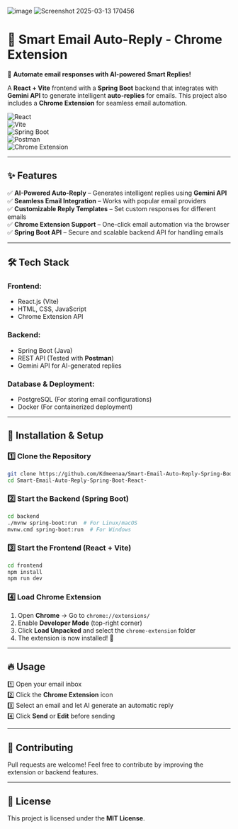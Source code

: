 ![image](https://github.com/user-attachments/assets/c28137d3-f466-47cf-b4f3-bd3572f346aa) 
![Screenshot 2025-03-13 170456](https://github.com/user-attachments/assets/84f6b0e9-00cd-4a4b-a3e5-c6a75f9c55f1)

 
 # 📧 **Smart Email Auto-Reply - Chrome Extension**  
🚀 **Automate email responses with AI-powered Smart Replies!**  

A **React + Vite** frontend with a **Spring Boot** backend that integrates with **Gemini API** to generate intelligent **auto-replies** for emails. This project also includes a **Chrome Extension** for seamless email automation.  

![React](https://img.shields.io/badge/Frontend-React.js-blue?style=for-the-badge&logo=react)  
![Vite](https://img.shields.io/badge/Frontend-Vite-purple?style=for-the-badge&logo=vite)  
![Spring Boot](https://img.shields.io/badge/Backend-Spring%20Boot-green?style=for-the-badge&logo=spring)  
![Postman](https://img.shields.io/badge/API-Postman-orange?style=for-the-badge&logo=postman)  
![Chrome Extension](https://img.shields.io/badge/Chrome%20Extension-enabled-brightgreen?style=for-the-badge&logo=googlechrome)  

---

## ✨ **Features**  
✅ **AI-Powered Auto-Reply** – Generates intelligent replies using **Gemini API**  
✅ **Seamless Email Integration** – Works with popular email providers  
✅ **Customizable Reply Templates** – Set custom responses for different emails  
✅ **Chrome Extension Support** – One-click email automation via the browser  
✅ **Spring Boot API** – Secure and scalable backend API for handling emails  

---

## 🛠 **Tech Stack**  
### **Frontend:**  
- React.js (Vite)  
- HTML, CSS, JavaScript  
- Chrome Extension API  

### **Backend:**  
- Spring Boot (Java)  
- REST API (Tested with **Postman**)  
- Gemini API for AI-generated replies  

### **Database & Deployment:**  
- PostgreSQL (For storing email configurations)  
- Docker (For containerized deployment)  

---

## 🚀 **Installation & Setup**  

### **1️⃣ Clone the Repository**  
```sh
git clone https://github.com/Kdmeenaa/Smart-Email-Auto-Reply-Spring-Boot-React-.git
cd Smart-Email-Auto-Reply-Spring-Boot-React-
```

### **2️⃣ Start the Backend (Spring Boot)**
```sh
cd backend
./mvnw spring-boot:run  # For Linux/macOS
mvnw.cmd spring-boot:run  # For Windows
```

### **3️⃣ Start the Frontend (React + Vite)**
```sh
cd frontend
npm install
npm run dev
```

### **4️⃣ Load Chrome Extension**  
1. Open **Chrome** → Go to `chrome://extensions/`  
2. Enable **Developer Mode** (top-right corner)  
3. Click **Load Unpacked** and select the `chrome-extension` folder  
4. The extension is now installed! 🎉  

---

## 🔥 **Usage**  
1️⃣ Open your email inbox  
2️⃣ Click the **Chrome Extension** icon  
3️⃣ Select an email and let AI generate an automatic reply  
4️⃣ Click **Send** or **Edit** before sending  

---

## 🤝 **Contributing**  
Pull requests are welcome! Feel free to contribute by improving the extension or backend features.  

---

## 📜 **License**  
This project is licensed under the **MIT License**.
